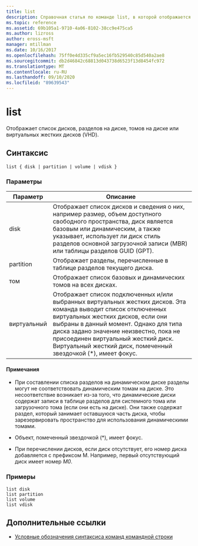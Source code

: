 ```yaml
---
title: list
description: Справочная статья по команде list, в которой отображается список дисков, разделов на диске, томов на диске или виртуальных жестких дисков (VHD).
ms.topic: reference
ms.assetid: 69b105a1-9710-4a06-8102-38cc9e475ca5
ms.author: lizross
author: eross-msft
manager: mtillman
ms.date: 10/16/2017
ms.openlocfilehash: 75ff0e4d335cf9a5ec16fb529540c85d540a2ae8
ms.sourcegitcommit: db2d46842c68813d043738d6523f13d8454fc972
ms.translationtype: MT
ms.contentlocale: ru-RU
ms.lasthandoff: 09/10/2020
ms.locfileid: "89639543"
---
```

# <a name="list"></a>list

Отображает список дисков, разделов на диске, томов на диске или виртуальных жестких дисков (VHD).

## <a name="syntax"></a>Синтаксис

```
list { disk | partition | volume | vdisk }
```

### <a name="parameters"></a>Параметры

| Параметр | Описание |
| --------- | ----------- |
| disk | Отображает список дисков и сведения о них, например размер, объем доступного свободного пространства, диск является базовым или динамическим, а также указывает, использует ли диск стиль разделов основной загрузочной записи (MBR) или таблицы разделов GUID (GPT). |
| partition | Отображает разделы, перечисленные в таблице разделов текущего диска. |
| том | Отображает список базовых и динамических томов на всех дисках. |
| виртуальный | Отображает список подключенных и/или выбранных виртуальных жестких дисков. Эта команда выводит список отключенных виртуальных жестких дисков, если они выбраны в данный момент. Однако для типа диска задано значение неизвестно, пока не присоединен виртуальный жесткий диск. Виртуальный жесткий диск, помеченный звездочкой (*), имеет фокус. |

#### <a name="remarks"></a>Примечания

- При составлении списка разделов на динамическом диске разделы могут не соответствовать динамическим томам на диске. Это несоответствие возникает из-за того, что динамические диски содержат записи в таблице разделов для системного тома или загрузочного тома (если они есть на диске). Они также содержат раздел, который занимает оставшуюся часть диска, чтобы зарезервировать пространство для использования динамическими томами.

- Объект, помеченный звездочкой (*), имеет фокус.

- При перечислении дисков, если диск отсутствует, его номер диска добавляется с префиксом M. Например, первый отсутствующий диск имеет номер *M0*.

### <a name="examples"></a>Примеры

```
list disk
list partition
list volume
list vdisk
```

## <a name="additional-references"></a>Дополнительные ссылки

- [Условные обозначения синтаксиса команд командной строки](command-line-syntax-key.md)
